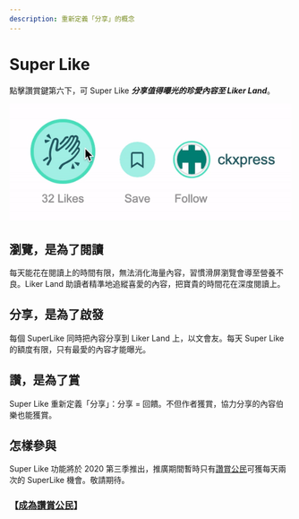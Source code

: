 ```yaml
---
description: 重新定義「分享」的概念
---
```


# Super Like

點擊讚賞鍵第六下，可 Super Like _**分享值得曝光的珍愛內容至 Liker Land**_。

![](../../.gitbook/assets/superlike.gif)

## 瀏覽，是為了閱讀

每天能花在閱讀上的時間有限，無法消化海量內容，習慣滑屏瀏覽會導至營養不良。Liker Land 助讀者精準地追縱喜愛的內容，把寶貴的時間花在深度閱讀上。

## 分享，是為了啟發

每個 SuperLike 同時把內容分享到 Liker Land 上，以文會友。每天 Super Like 的額度有限，只有最愛的內容才能曝光。

## 讚，是為了賞

Super Like 重新定義「分享」：分享 = 回饋。不但作者獲賞，協力分享的內容伯樂也能獲賞。

## 怎樣參與

Super Like 功能將於 2020 第三季推出，推廣期間暫時只有[讚賞公民](https://docs.like.co/v/zh/user-guide/civic-liker)可獲每天兩次的 SuperLike 機會。敬請期待。

### 【[成為讚賞公民](https://like.co/in/getapp)】

